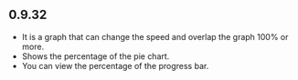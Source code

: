 ## 0.9.32

* It is a graph that can change the speed and overlap the graph 100% or more.
* Shows the percentage of the pie chart.
* You can view the percentage of the progress bar.
